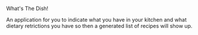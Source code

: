 What's The Dish!

An application for you to indicate what you have in your kitchen and what dietary retrictions you have so then a generated list of recipes will show up. 
